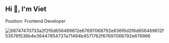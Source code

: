 ## Hi 👋, I'm Viet
Position: Frontend Developer

![68747470733a2f2f6d656469612e67697068792e636f6d2f6d656469612f53576f536b4e36447854737a71494b4571762f67697068792e676966](https://github.com/user-attachments/assets/2a426dad-abd1-40b0-9f64-0a0aeb16ef04)
